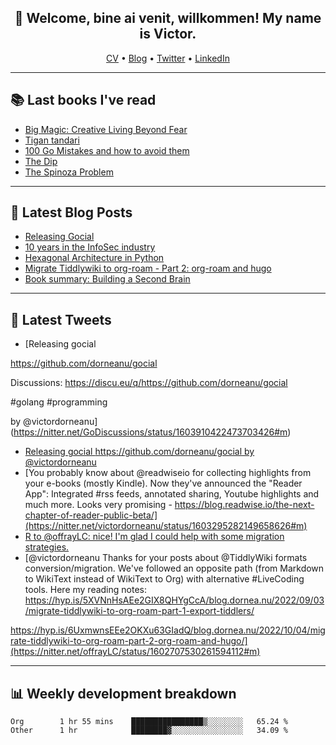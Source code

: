 <h2 align="center">👋 Welcome, bine ai venit, willkommen! My name is Victor. </h2>
<p align="center">
  <a href="https://dornea.nu/cv">CV</a> •
  <a href="https://blog.dornea.nu">Blog</a> •
  <a href="https://twitter.com/victordorneanu">Twitter</a> •
  <a href="https://www.linkedin.com/in/victor-dorneanu/">LinkedIn</a> 
</p>

  <!--
  **dorneanu/dorneanu** is a ✨ _special_ ✨ repository because its `README.md` (this file) appears on your GitHub profile.

  Here are some ideas to get you started:

  - 🔭 I’m currently working on ...
  - 🌱 I’m currently learning ...
  - 👯 I’m looking to collaborate on ...
  - 🤔 I’m looking for help with ...
  - 💬 Ask me about ...
  - 📫 How to reach me: ...
  - 😄 Pronouns: ...
  - ⚡ Fun fact: ...
  -->

---

## 📚 Last books I've read 

<!--START_SECTION:books-->
* [Big Magic: Creative Living Beyond Fear](https://brainfck.org/book/big-magic-creative-living-beyond-fear/)
* [Tigan tandari](https://brainfck.org/book/tigan-tandari/)
* [100 Go Mistakes and how to avoid them](https://brainfck.org/book/100-go-mistakes-and-how-to-avoid-them/)
* [The Dip](https://brainfck.org/book/the-dip/)
* [The Spinoza Problem](https://brainfck.org/book/the-spinoza-problem/)
<!--END_SECTION:books-->

---

## 📝 Latest Blog Posts

<!--START_SECTION:blog-->
* [Releasing Gocial](https://blog.dornea.nu/2022/12/15/releasing-gocial/)
* [10 years in the InfoSec industry](https://blog.dornea.nu/2022/12/02/10-years-in-the-infosec-industry/)
* [Hexagonal Architecture in Python](https://blog.dornea.nu/2022/10/24/hexagonal-architecture-in-python/)
* [Migrate Tiddlywiki to org-roam - Part 2: org-roam and hugo](https://blog.dornea.nu/2022/10/04/migrate-tiddlywiki-to-org-roam-part-2-org-roam-and-hugo/)
* [Book summary: Building a Second Brain](https://blog.dornea.nu/2022/09/27/book-summary-building-a-second-brain/)
<!--END_SECTION:blog-->

---

## 📱 Latest Tweets

<!--START_SECTION:twitter-->
* [Releasing gocial

https://github.com/dorneanu/gocial

Discussions: https://discu.eu/q/https://github.com/dorneanu/gocial

#golang #programming

by @victordorneanu](https://nitter.net/GoDiscussions/status/1603910422473703426#m)
* [Releasing gocial https://github.com/dorneanu/gocial by @victordorneanu](https://nitter.net/goLibHunt/status/1603813994669539328#m)
* [You probably know about @readwiseio for collecting highlights from your e-books (mostly Kindle). Now they've announced the "Reader App": Integrated #rss feeds, annotated sharing, Youtube highlights and much more. Looks very promising - https://blog.readwise.io/the-next-chapter-of-reader-public-beta/](https://nitter.net/victordorneanu/status/1603295282149658626#m)
* [R to @offrayLC: nice! I'm glad I could help with some migration strategies.](https://nitter.net/victordorneanu/status/1603287814547939328#m)
* [@victordorneanu Thanks for your posts about @TiddlyWiki formats conversion/migration. We've followed an opposite path (from Markdown to WikiText instead of WikiText to Org) with alternative #LiveCoding tools. Here my reading notes:
https://hyp.is/5XVNnHsAEe2GIX8QHYgCcA/blog.dornea.nu/2022/09/03/migrate-tiddlywiki-to-org-roam-part-1-export-tiddlers/

https://hyp.is/6UxmwnsEEe2OKXu63GIadQ/blog.dornea.nu/2022/10/04/migrate-tiddlywiki-to-org-roam-part-2-org-roam-and-hugo/](https://nitter.net/offrayLC/status/1602707530261594112#m)
<!--END_SECTION:twitter-->

---

## 📊 **Weekly development breakdown**

<!--START_SECTION:waka-->

```text
Org        1 hr 55 mins    ████████████████▒░░░░░░░░   65.24 %
Other      1 hr            ████████▓░░░░░░░░░░░░░░░░   34.09 %
```

<!--END_SECTION:waka-->

